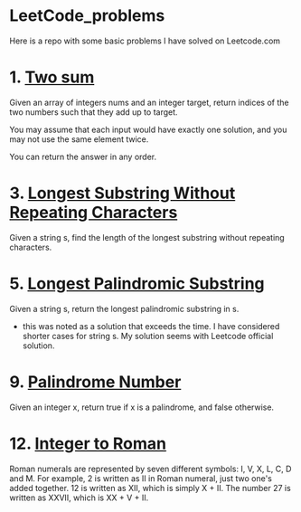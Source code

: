 # LeetCode_problems
Here is a repo with some basic problems I have solved on Leetcode.com

# 1. [Two sum](https://leetcode.com/problems/two-sum/description/)

Given an array of integers nums and an integer target, return indices of the two numbers such that they add up to target.

You may assume that each input would have exactly one solution, and you may not use the same element twice.

You can return the answer in any order.

# 3. [Longest Substring Without Repeating Characters](https://leetcode.com/problems/longest-substring-without-repeating-characters/description/)

Given a string s, find the length of the longest substring without repeating characters.

# 5. [Longest Palindromic Substring](https://leetcode.com/problems/longest-palindromic-substring/description/)

Given a string s, return the longest palindromic substring in s.
- this was noted as a solution that exceeds the time. I have considered shorter cases for string s. My solution seems with Leetcode official solution.

# 9. [Palindrome Number](https://leetcode.com/problems/palindrome-number/description/)

Given an integer x, return true if x is a palindrome, and false otherwise.

# 12. [Integer to Roman](https://leetcode.com/problems/integer-to-roman/)

Roman numerals are represented by seven different symbols: I, V, X, L, C, D and M. For example, 2 is written as II in Roman numeral, just two one's added together. 12 is written as XII, which is simply X + II. The number 27 is written as XXVII, which is XX + V + II.



